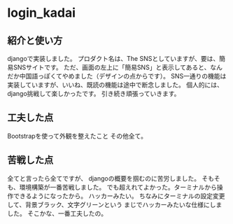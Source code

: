 # login_kadai

## 紹介と使い方
djangoで実装しました。
プロダクト名は、The SNSとしていますが、要は、簡易SNSサイトです。
ただ、画面の左上に「簡易SNS」と表示してあると、なんだか中国語っぽくてやめました（デザインの点からです）。
SNS一通りの機能は実装していますが、いいね、既読の機能は途中で断念しました。
個人的には、django挑戦して楽しかったです。
引き続き頑張っていきます。

## 工夫した点

Bootstrapを使って外観を整えたこと
その他全て。

## 苦戦した点

全てと言ったら全てですが、
djangoの概要を掴むのに苦労しました。
そもそも、環境構築が一番苦戦しました。
でも超えれてよかった。ターミナルから操作できるようになったから。
ハッカーみたい。
ちなみにターミナルの設定変更して、背景ブラック、文字グリーンという
まじでハッカーみたいな仕様にしました。
そこかな、一番工夫したの。
